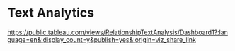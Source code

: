 # Text Analytics

https://public.tableau.com/views/RelationshipTextAnalysis/Dashboard1?:language=en&:display_count=y&publish=yes&:origin=viz_share_link
 
